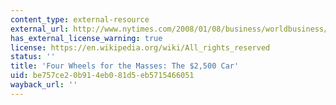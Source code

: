 ```yaml
---
content_type: external-resource
external_url: http://www.nytimes.com/2008/01/08/business/worldbusiness/08indiacar.html
has_external_license_warning: true
license: https://en.wikipedia.org/wiki/All_rights_reserved
status: ''
title: 'Four Wheels for the Masses: The $2,500 Car'
uid: be757ce2-0b91-4eb0-81d5-eb5715466051
wayback_url: ''
---
```

